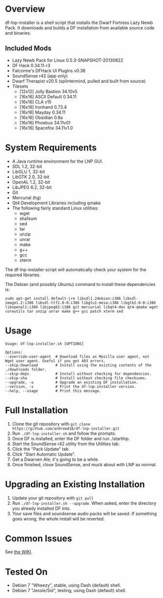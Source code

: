 Overview
========

df-lnp-installer is a shell script that installs the Dwarf Fortress Lazy Newb Pack. It downloads and builds a DF installation from available source code and binaries.

Included Mods
-------------

* Lazy Newb Pack for Linux 0.5.3-SNAPSHOT-20130822
* DF Hack 0.34.11-r3
* Falconne's DFHack UI Plugins v0.36
* SoundSense r42 (app only)
* Dwarf Therapist v20.5 (splintermind, pulled and built from source)
* Tilesets
  - [12x12] Jolly Bastion 34.10v5
  - [16x16] ASCII Default 0.34.11
  - [16x16] CLA v15
  - [16x16] Ironhand 0.73.4
  - [16x16] Mayday 0.34.11
  - [16x16] Obsidian 0.8a
  - [16x16] Phoebus 34.11v01
  - [16x16] Spacefox 34.11v1.0


System Requirements
===================

* A Java runtime environment for the LNP GUI.
* SDL 1.2, 32-bit
* LibGLU 1, 32-bit
* LibGTK 2.0, 32-bit
* OpenAL 1.2, 32-bit
* LibJPEG 6.2, 32-bit
* Git
* Mercurial (hg)
* Qt4 Development Libraries including qmake
* The following fairly standard Linux utilities:
  - wget
  - sha1sum
  - sed
  - tar
  - unzip
  - unrar
  - make
  - g++
  - gcc
  - xterm

The df-lnp-installer script will automatically check your system for the required libraries.

The Debian (and possibly Ubuntu) command to install these dependencies is:
```
sudo apt-get install default-jre libsdl1.2debian:i386 libsdl-image1.2:i386 libsdl-ttf2.0-0:i386 libglu1-mesa:i386 libgtk2.0-0:i386 libopenal1:i386 libjpeg62:i386 git mercurial libqt4-dev qt4-qmake wget coreutils tar unzip unrar make g++ gcc patch xterm sed
```

Usage
=====

```
Usage: df-lnp-installer.sh [OPTIONS]

Options:
--override-user-agent  # Download files as Mozilla user agent, not Wget user agent. Useful if you get 403 errors.
--skip-download        # Install using the existing contents of the ./downloads folder.
--skip-deps            # Install without checking for dependencies.
--skip-sha             # Install without checking file checksums.
--upgrade, -u          # Upgrade an existing DF installation.
--version, -v          # Print the df-lnp-installer version.
--help, --usage        # Print this message.
```

Full Installation
=================

1. Clone the git repository with `git clone https://github.com/andrewd18/df-lnp-installer.git`
2. Run `./df-lnp-installer.sh` and follow the prompts.
3. Once DF is installed, enter the DF folder and run ./startlnp.
4. Start the SoundSense r42 utility from the Utilities tab.
5. Click the "Pack Update" tab.
6. Click "Start Automatic Update".
7. Get a Dwarven Ale; it's going to be a while.
8. Once finished, close SoundSense, and muck about with LNP as normal.

Upgrading an Existing Installation
==================================

1. Update your git repository with `git pull`
2. Run `./df-lnp-installer.sh --upgrade`. When asked, enter the directory you already installed DF into.
3. Your save files and soundsense audio packs will be saved. If something goes wrong, the whole install will be reverted.

Common Issues
=============
See [the WIKI](https://github.com/andrewd18/df-lnp-installer/wiki).

Tested On
=========

* Debian 7 "Wheezy", stable, using Dash (default) shell.
* Debian 7 "Jessie/Sid", testing, using Dash (default) shell.

